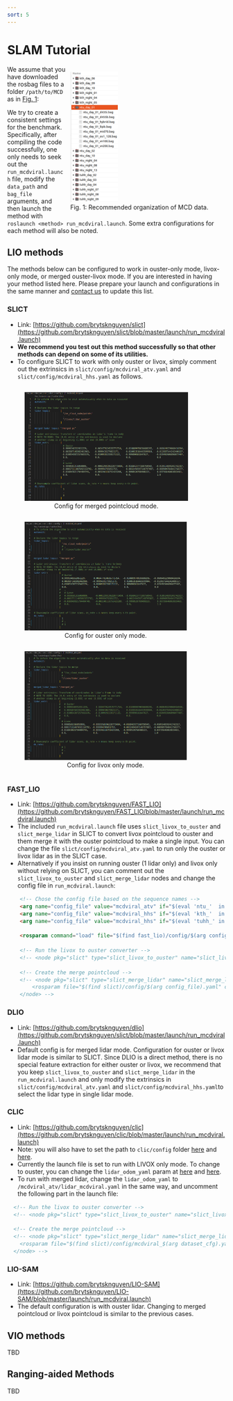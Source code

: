 ```yaml
---
sort: 5
---
```


# SLAM Tutorial

<figure style="float: right; margin-left: 10px;">
  <img src="images/data_path.png" alt="SLICT CONFIG" style="width: auto; height: 300px;">
  <figcaption id="data-organization">Fig. 1: Recommended organization of MCD data.</figcaption>
</figure>

We assume that you have downloaded the rosbag files to a folder `/path/to/MCD` as in [Fig. 1](#data-organization):

We try to create a consistent settings for the benchmark. Specifically, after compiling the code successfully, one only needs to seek out the `run_mcdviral.launch` file, modify the `data_path` and `bag_file` arguments, and then launch the method with `roslaunch <method> run_mcdviral.launch`. Some extra configurations for each method will also be noted.

## LIO methods

The methods below can be configured to work in ouster-only mode, livox-only mode, or merged ouster-livox mode.
If you are interested in having your method listed here. Please prepare your launch and configurations in the same manner and [contact us](mailto:mcdviral@gmail.com) to update this list.

### SLICT
  * Link: [https://github.com/brytsknguyen/slict](https://github.com/brytsknguyen/slict/blob/master/launch/run_mcdviral.launch)
  * **We recommend you test out this method successfully so that other methods can depend on some of its utilities.**
  * To configure SLICT to work with only ouster or livox, simply comment out the extrinsics in `slict/config/mcdviral_atv.yaml` and `slict/config/mcdviral_hhs.yaml` as follows.
  
  <div style="text-align:center;">
  <figure style="float: left; margin-right: 10px;">
      <img src="images/slict_merged.png" alt="Description of image 1" style="width: auto; height: 250px;">
      <figcaption>Config for merged pointcloud mode.</figcaption>
  </figure>
  <figure style="float: left; margin-right: 10px;">
      <img src="images/slict_ouster.png" alt="Description of image 2" style="width: auto; height: 250px;">
      <figcaption>Config for ouster only mode.</figcaption>
  </figure>
  <figure style="float: left; margin-right: 10px;">
      <img src="images/slict_livox.png" alt="Description of image 3" style="width: auto; height: 250px;">
      <figcaption>Config for livox only mode.</figcaption>
  </figure>
  </div>
  
  <div style="clear:both;"></div>

### FAST_LIO
  * Link: [https://github.com/brytsknguyen/FAST_LIO](https://github.com/brytsknguyen/FAST_LIO/blob/master/launch/run_mcdviral.launch)
  * The included `run_mcdviral.launch` file uses `slict_livox_to_ouster` and `slict_merge_lidar` in SLICT to convert livox pointcloud to ouster and them merge it with the ouster pointcloud to make a single input. You can change the file `slict/config/mcdviral_atv.yaml` to run only the ouster or livox lidar as in the SLICT case.
  * Alternatively if you insist on running ouster (1 lidar only) and livox only without relying on SLICT, you can comment out the `slict_livox_to_ouster` and `slict_merge_lidar` nodes and change the config file in `run_mcdviral.launch`:
  ```html
      <!-- Chose the config file based on the sequence names -->
      <arg name="config_file" value="mcdviral_atv" if="$(eval 'ntu_'  in bag_file)" />
      <arg name="config_file" value="mcdviral_hhs" if="$(eval 'kth_'  in bag_file)" />
      <arg name="config_file" value="mcdviral_hhs" if="$(eval 'tuhh_' in bag_file)" />

      <rosparam command="load" file="$(find fast_lio)/config/$(arg config_file)_ouster.yaml" /> <!-- CHANGE TO _livox -->

      <!-- Run the livox to ouster converter -->
      <!-- <node pkg="slict" type="slict_livox_to_ouster" name="slict_livox_to_ouster" respawn="false" output="log" required="true"></node>   -->
      
      <!-- Create the merge pointcloud -->
      <!-- <node pkg="slict" type="slict_merge_lidar" name="slict_merge_lidar" respawn="true" output="screen" required="false">
          <rosparam file="$(find slict)/config/$(arg config_file).yaml" command="load"/>
      </node> -->
  ```

### DLIO
  * Link: [https://github.com/brytsknguyen/dlio](https://github.com/brytsknguyen/slict/blob/master/launch/run_mcdviral.launch)
  * Default config is for merged lidar mode. Configuration for ouster or livox lidar mode is similar to SLICT. Since DLIO is a direct method, there is no special feature extraction for either ouster or livox, we recommend that you keep `slict_livox_to_ouster` and `slict_merge_lidar` in the `run_mcdviral.launch` and only modify the extrinsics in `slict/config/mcdviral_atv.yaml` and `slict/config/mcdviral_hhs.yaml`to select the lidar type in single lidar mode.

### CLIC
  * Link: [https://github.com/brytsknguyen/clic](https://github.com/brytsknguyen/clic/blob/master/launch/run_mcdviral.launch)
  * Note: you will also have to set the path to `clic/config` folder [here](https://github.com/brytsknguyen/clic/blob/master/config/ct_odometry_mcdviral_atv.yaml#L5) and [here](https://github.com/brytsknguyen/clic/blob/master/config/ct_odometry_mcdviral_hhs.yaml#L5).
  * Currently the launch file is set to run with LIVOX only mode. To change to ouster, you can change the `lidar_odom_yaml` param at [here](https://github.com/brytsknguyen/clic/blob/master/config/ct_odometry_mcdviral_atv.yaml#L13C3-L13C18) and [here](https://github.com/brytsknguyen/clic/blob/master/config/ct_odometry_mcdviral_hhs.yaml#L13C3-L13C18).
  * To run with merged lidar, change the `lidar_odom_yaml` to `/mcdviral_atv/lidar_mcdviral.yaml` in the same way, and uncomment the following part in the launch file:
  ```html
    <!-- Run the livox to ouster converter -->
    <!-- <node pkg="slict" type="slict_livox_to_ouster" name="slict_livox_to_ouster" respawn="false" output="log" required="true"></node>   -->

    <!-- Create the merge pointcloud -->
    <!-- <node pkg="slict" type="slict_merge_lidar" name="slict_merge_lidar" respawn="true" output="screen" required="false">
      <rosparam file="$(find slict)/config/mcdviral_$(arg dataset_cfg).yaml" command="load"/>
    </node> -->
  ```
### LIO-SAM
  * Link: [https://github.com/brytsknguyen/LIO-SAM](https://github.com/brytsknguyen/LIO-SAM/blob/master/launch/run_mcdviral.launch)
  * The default configuration is with ouster lidar. Changing to merged pointcloud or livox pointcloud is similar to the previous cases.

## VIO methods
TBD

## Ranging-aided Methods
TBD
